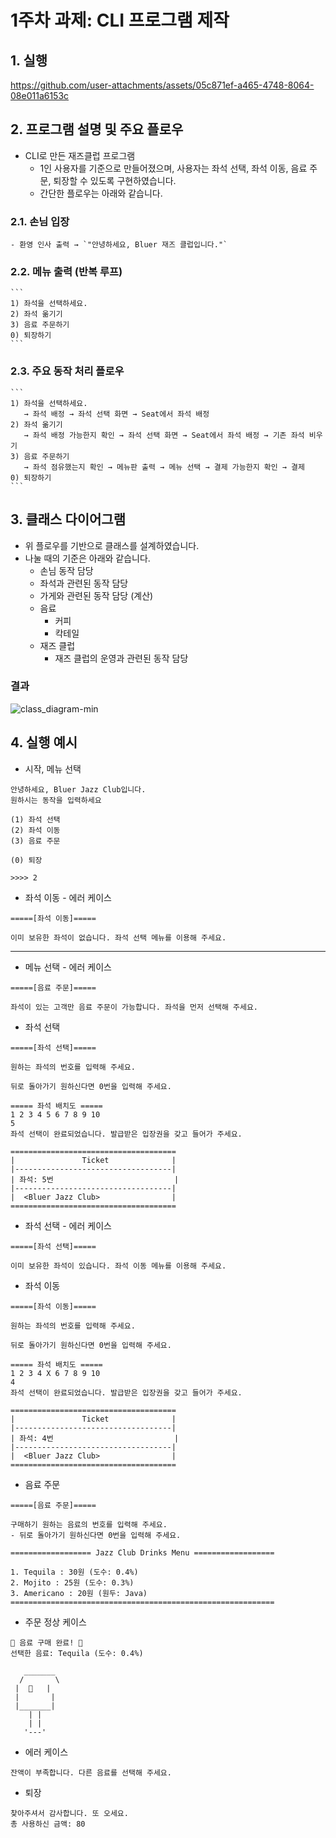 # 1주차 과제: CLI 프로그램 제작

## 1. 실행
https://github.com/user-attachments/assets/05c871ef-a465-4748-8064-08e011a6153c


## 2. 프로그램 설명 및 주요 플로우

* CLI로 만든 재즈클럽 프로그램
  * 1인 사용자를 기준으로 만들어졌으며, 사용자는 좌석 선택, 좌석 이동, 음료 주문, 퇴장할 수 있도록 구현하였습니다.
  * 간단한 플로우는 아래와 같습니다.

### 2.1. 손님 입장
    - 환영 인사 출력 → `"안녕하세요, Bluer 재즈 클럽입니다."`
### 2.2. 메뉴 출력 (반복 루프)
    
    ```
    1) 좌석을 선택하세요.
    2) 좌석 옮기기
    3) 음료 주문하기
    0) 퇴장하기
    ```
    
### 2.3. 주요 동작 처리 플로우
    
    ```
    1) 좌석을 선택하세요.
       → 좌석 배정 → 좌석 선택 화면 → Seat에서 좌석 배정
    2) 좌석 옮기기
       → 좌석 배정 가능한지 확인 → 좌석 선택 화면 → Seat에서 좌석 배정 → 기존 좌석 비우기
    3) 음료 주문하기
       → 좌석 점유했는지 확인 → 메뉴판 출력 → 메뉴 선택 → 결제 가능한지 확인 → 결제
    0) 퇴장하기
    ```
    

## 3. 클래스 다이어그램

- 위 플로우를 기반으로 클래스를 설계하였습니다.
- 나눌 때의 기준은 아래와 같습니다.
    - 손님 동작 담당
    - 좌석과 관련된 동작 담당
    - 가게와 관련된 동작 담당 (계산)
    - 음료
        - 커피
        - 칵테일
    - 재즈 클럽
        - 재즈 클럽의 운영과 관련된 동작 담당

### 결과
![class_diagram-min](https://github.com/user-attachments/assets/01312a0f-49fb-4e27-9080-1ac77cac1343)



## 4. 실행 예시

- 시작, 메뉴 선택

```
안녕하세요, Bluer Jazz Club입니다.
원하시는 동작을 입력하세요

(1) 좌석 선택
(2) 좌석 이동
(3) 음료 주문

(0) 퇴장

>>>> 2
```

- 좌석 이동 - 에러 케이스

```
=====[좌석 이동]=====

이미 보유한 좌석이 없습니다. 좌석 선택 메뉴를 이용해 주세요.
```

---

- 메뉴 선택 - 에러 케이스

```
=====[음료 주문]=====

좌석이 있는 고객만 음료 주문이 가능합니다. 좌석을 먼저 선택해 주세요.
```

- 좌석 선택

```
=====[좌석 선택]=====

원하는 좌석의 번호를 입력해 주세요.

뒤로 돌아가기 원하신다면 0번을 입력해 주세요.

===== 좌석 배치도 =====
1 2 3 4 5 6 7 8 9 10
5
좌석 선택이 완료되었습니다. 발급받은 입장권을 갖고 들어가 주세요.

=====================================
|               Ticket              |
|-----------------------------------|
| 좌석: 5번                           |
|-----------------------------------|
|  <Bluer Jazz Club>                |
=====================================

```

- 좌석 선택 - 에러 케이스

```
=====[좌석 선택]=====

이미 보유한 좌석이 있습니다. 좌석 이동 메뉴를 이용해 주세요.
```

- 좌석 이동

```
=====[좌석 이동]=====

원하는 좌석의 번호를 입력해 주세요.

뒤로 돌아가기 원하신다면 0번을 입력해 주세요.

===== 좌석 배치도 =====
1 2 3 4 X 6 7 8 9 10
4
좌석 선택이 완료되었습니다. 발급받은 입장권을 갖고 들어가 주세요.

=====================================
|               Ticket              |
|-----------------------------------|
| 좌석: 4번                           |
|-----------------------------------|
|  <Bluer Jazz Club>                |
=====================================
```

- 음료 주문

```
=====[음료 주문]=====

구매하기 원하는 음료의 번호를 입력해 주세요.
- 뒤로 돌아가기 원하신다면 0번을 입력해 주세요.

================== Jazz Club Drinks Menu ==================

1. Tequila : 30원 (도수: 0.4%)
2. Mojito : 25원 (도수: 0.3%)
3. Americano : 20원 (원두: Java)
===========================================================
```

- 주문 정상 케이스

```
🎉 음료 구매 완료! 🎉
선택한 음료: Tequila (도수: 0.4%)

   _______
  /       \
 |  🍹   |
 |       |
 |_______|
    | |
    | |
   '---'

```

- 에러 케이스

```
잔액이 부족합니다. 다른 음료를 선택해 주세요.
```


- 퇴장

```
찾아주셔서 감사합니다. 또 오세요.
총 사용하신 금액: 80
```
